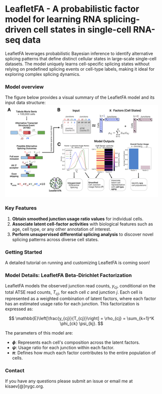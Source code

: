 # LeafletFA - A probabilistic factor model for learning RNA splicing-driven cell states in single-cell RNA-seq data
LeafletFA leverages probabilistic Bayesian inference to identify alternative splicing patterns that define distinct cellular states in large-scale single-cell datasets. The model uniquely learns cell-specific splicing states without relying on predefined splicing events or cell-type labels, making it ideal for exploring complex splicing dynamics.

### Model overview 
The figure below provides a visual summary of the LeafletFA model and its input data structure:
<img src="./FIGURE1_FULL.jpg" alt="Figure 1" width="800"/>

### Key Features
1. **Obtain smoothed junction usage ratio values** for individual cells.
2. **Associate latent cell-factor activities** with biological features such as age, cell type, or any other annotation of interest.
3. **Perform unsupervised differential splicing analysis** to discover novel splicing patterns across diverse cell states.

### Getting Started
A detailed tutorial on running and customizing LeafletFA is coming soon!

### Model Details: LeafletFA Beta-Dirichlet Factorization
LeafletFA models the observed junction read counts, $y_{cj}$, conditional on the total ATSE read counts, $T_{cj}$, for each cell $c$ and junction $j$. Each cell is represented as a weighted combination of latent factors, where each factor has an estimated usage ratio for each junction. This factorization is expressed as:

$$
\mathbb{E}\left[\frac{y_{cj}}{T_{cj}}\right] = \rho_{cj} = \sum_{k=1}^K \phi_{ck} \psi_{kj}.
$$

The parameters of this model are:

- **$\phi$**: Represents each cell's composition across the latent factors.
- **$\psi$**: Usage ratio for each junction within each factor.
- **$\pi$**: Defines how much each factor contributes to the entire population of cells.

### Contact
If you have any questions please submit an issue or email me at kisaev[@]nygc.org. 
